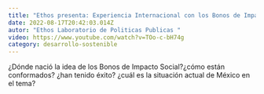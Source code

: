 ```yaml
---
title: "Ethos presenta: Experiencia Internacional con los Bonos de Impacto Social"
date: 2022-08-17T20:42:03.014Z
autor: "Ethos Laboratorio de Politicas Publicas "
video: https://www.youtube.com/watch?v=TOo-c-bH74g
category: desarrollo-sostenible
---
```

¿Dónde nació la idea de los Bonos de Impacto Social?¿cómo están conformados? ¿han tenido éxito? ¿cuál es la situación actual de México en el tema?